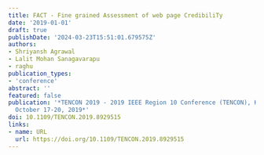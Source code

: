 ```yaml
---
title: FACT - Fine grained Assessment of web page CredibiliTy
date: '2019-01-01'
draft: true
publishDate: '2024-03-23T15:51:01.679575Z'
authors:
- Shriyansh Agrawal
- Lalit Mohan Sanagavarapu
- raghu
publication_types:
- 'conference'
abstract: ''
featured: false
publication: '*TENCON 2019 - 2019 IEEE Region 10 Conference (TENCON), Kochi, India,
  October 17-20, 2019*'
doi: 10.1109/TENCON.2019.8929515
links:
- name: URL
  url: https://doi.org/10.1109/TENCON.2019.8929515
---
```



